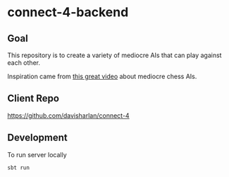 # connect-4-backend

## Goal

This repository is to create a variety of mediocre AIs that can play against each other.

Inspiration came from [this great video](https://www.youtube.com/watch?v=DpXy041BIlA) about mediocre chess AIs.

## Client Repo

https://github.com/davisharlan/connect-4

## Development

To run server locally

```sbt run```
